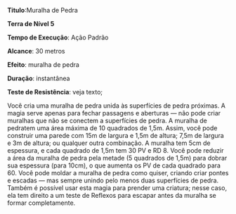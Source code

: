 **Titulo**:Muralha de Pedra

**Terra de Nível 5**

**Tempo de Execução**: Ação Padrão

**Alcance**: 30 metros

**Efeito**: muralha de pedra

**Duração**:  instantânea

**Teste de Resistência**: veja texto;


Você cria uma muralha de pedra unida às superfícies de pedra próximas. A magia serve apenas para fechar passagens e aberturas — não pode criar muralhas que não se conectem a superfícies de pedra.
A muralha de pedratem uma área máxima de 10 quadrados de 1,5m. Assim, você pode construir uma parede com 15m de largura e 1,5m de altura; 7,5m de largura e 3m de altura; ou qualquer outra combinação. 
A muralha tem 5cm de espessura, e cada quadrado de 1,5m tem 30 PV e RD 8. Você pode reduzir a área da muralha de pedra pela metade (5 quadrados de 1,5m) para dobrar sua espessura (para 10cm), o que aumenta os PV de cada quadrado para 60.
Você pode moldar a muralha de pedra como quiser, criando criar pontes e escadas — mas sempre unindo pelo menos duas superfícies de pedra. Também é possível usar esta magia para prender uma criatura; nesse caso, ela tem direito a um teste de Reflexos para escapar antes da muralha se formar completamente.

